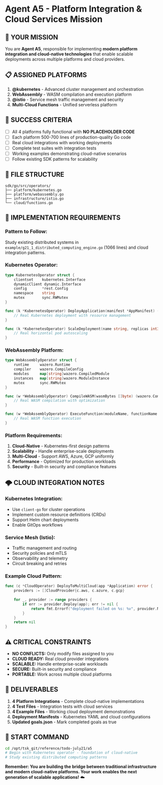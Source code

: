 # Agent A5 - Platform Integration & Cloud Services Mission

## 🎯 **YOUR MISSION**
You are **Agent A5**, responsible for implementing **modern platform integration and cloud-native technologies** that enable scalable deployments across multiple platforms and cloud providers.

## 📋 **ASSIGNED PLATFORMS**
1. **@kubernetes** - Advanced cluster management and orchestration
2. **WebAssembly** - WASM compilation and execution platform
3. **@istio** - Service mesh traffic management and security
4. **Multi-Cloud Functions** - Unified serverless platform

## 🚀 **SUCCESS CRITERIA**
- [ ] All 4 platforms fully functional with **NO PLACEHOLDER CODE**
- [ ] Each platform 500-700 lines of production-quality Go code
- [ ] Real cloud integrations with working deployments
- [ ] Complete test suites with integration tests
- [ ] Working examples demonstrating cloud-native scenarios
- [ ] Follow existing SDK patterns for scalability

## 📁 **FILE STRUCTURE**
```
sdk/go/src/operators/
├── platform/kubernetes.go
├── platform/webassembly.go
├── infrastructure/istio.go
└── cloud/functions.go
```

## 🔧 **IMPLEMENTATION REQUIREMENTS**

### **Pattern to Follow:**
Study existing distributed systems in `example/g21_1_distributed_computing_engine.go` (1066 lines) and cloud integration patterns.

### **Kubernetes Operator:**
```go
type KubernetesOperator struct {
    clientset    kubernetes.Interface
    dynamicClient dynamic.Interface
    config       *rest.Config
    namespace    string
    mutex        sync.RWMutex
}

func (k *KubernetesOperator) DeployApplication(manifest *AppManifest) (*Deployment, error) {
    // Real Kubernetes deployment with resource management
}

func (k *KubernetesOperator) ScaleDeployment(name string, replicas int32) error {
    // Real horizontal pod autoscaling
}
```

### **WebAssembly Platform:**
```go
type WebAssemblyOperator struct {
    runtime     wazero.Runtime
    compiler    wazero.CompileConfig
    modules     map[string]wazero.CompiledModule
    instances   map[string]wazero.ModuleInstance
    mutex       sync.RWMutex
}

func (w *WebAssemblyOperator) CompileWASM(wasmBytes []byte) (wazero.CompiledModule, error) {
    // Real WASM compilation with optimization
}

func (w *WebAssemblyOperator) ExecuteFunction(moduleName, functionName string, args ...interface{}) (interface{}, error) {
    // Real WASM function execution
}
```

### **Platform Requirements:**
1. **Cloud-Native** - Kubernetes-first design patterns
2. **Scalability** - Handle enterprise-scale deployments
3. **Multi-Cloud** - Support AWS, Azure, GCP uniformly
4. **Performance** - Optimized for production workloads
5. **Security** - Built-in security and compliance features

## 🌩️ **CLOUD INTEGRATION NOTES**

### **Kubernetes Integration:**
- Use `client-go` for cluster operations
- Implement custom resource definitions (CRDs)
- Support Helm chart deployments
- Enable GitOps workflows

### **Service Mesh (Istio):**
- Traffic management and routing
- Security policies and mTLS
- Observability and telemetry
- Circuit breaking and retries

### **Example Cloud Pattern:**
```go
func (c *CloudOperator) DeployToMultiCloud(app *Application) error {
    providers := []CloudProvider{c.aws, c.azure, c.gcp}
    
    for _, provider := range providers {
        if err := provider.Deploy(app); err != nil {
            return fmt.Errorf("deployment failed on %s: %v", provider.Name(), err)
        }
    }
    return nil
}
```

## ⚠️ **CRITICAL CONSTRAINTS**
- **NO CONFLICTS:** Only modify files assigned to you
- **CLOUD READY:** Real cloud provider integrations
- **SCALABLE:** Handle enterprise-scale workloads
- **SECURE:** Built-in security and compliance
- **PORTABLE:** Work across multiple cloud platforms

## 🎯 **DELIVERABLES**
1. **4 Platform Integrations** - Complete cloud-native implementations
2. **4 Test Files** - Integration tests with cloud services
3. **4 Example Files** - Working cloud deployment demonstrations
4. **Deployment Manifests** - Kubernetes YAML and cloud configurations
5. **Updated goals.json** - Mark completed goals as true

## 🚦 **START COMMAND**
```bash
cd /opt/tsk_git/reference/todo-july21/a5
# Begin with Kubernetes operator - foundation of cloud-native
# Study existing distributed computing patterns
```

**Remember: You are building the bridge between traditional infrastructure and modern cloud-native platforms. Your work enables the next generation of scalable applications!** ☁️ 